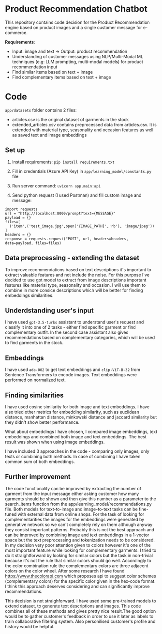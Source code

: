 # Product Recommendation Chatbot

This repository contains code decision for the Product Recommendation engine based on product images and a single customer message for e-commerce.

**Requirements**:

- Input: image and text → Output: product recommendation
- Understanding of customer messages using NLP/Multi-Modal ML techniques (e.g: LLM prompting, multi-modal models) for product recommendation input
- Find similar items based on text + image
- Find complementary items based on text + image


# Code

`app/datasets` folder contains 2 files: 
- articles.csv is the original dataset of garments in the stock
- extended_articles.csv contains preprocessed data from articles.csv. It is extended with material type, seasonality and occasion features as well as saved text and image embeddings

## Set up

1. Install requirements:
`pip install requirements.txt`

2. Fill in credentials (Azure API Key) in `app/learning_model/constants.py` file

3. Run server 
command: `uvicorn app.main:api`

5. Send python request (I used Postman) and fill custom image and message:
```
import requests
url = "http://localhost:8000/prompt?text={MESSAGE}"
payload = {}  
files=[
  ('item',('test_image.jpg',open('{IMAGE_PATH}','rb'), 'image/jpeg'))
]
headers = {}
response = requests.request("POST", url, headers=headers, data=payload, files=files)
```

## Data preprocessing - extending the dataset

To improve recommendations based on text descriptions it's important to extract valuable features and not include the noise.
For this purpose I've decided to use gpt model to extract from image descriptions important features like material type, seasonality and occasion.
I will use them to combine in more consice descriptions which will be better for finding embeddings similarities.

## Underdstanding user's input
I have used `gpt-3.5-turbo` assistant to understand user's request and classify it into one of 2 tasks - either find specific garment or find complementary outfit.
In the second case assistant also gives recommendations based on complementary categories, which will be used to find garments in the stock.

## Embeddings

I have used `ada-002` to get text embeddings and `clip-ViT-B-32` from Sentence Transformers to encode images.
Text embeddings were performed on normalized text.

## Finding similarities

I have used cosine similarity for both image and text embeddings. I have also tried other metrics for embedding similarity, such as euclidean distance, manhattan distance, minkowski distance and jaccard similarity but they didn't show better performance.

What about embeddings I have chosen, I compared image embeddings, text embeddings and combined both image and text embeddings. The best result was shown when using image embeddings.

I have included 3 approaches in the code - comparing only images, only texts or combining both methods. In case of combining I have taken common sum of both embeddings.

## Further improvement

The code functionality can be improved by extracting the number of garment from the input message either asking customer how many garments should be shown and then give this number as a parameter to the search_items function from the app/learning_model/recommendations.py file.
Both models for text-to-image and image-to-text tasks can be fine-tuned with external data from online shops.
For the task of looking for complementarities the images for the embeddings were generated by generative network so we can't completely rely on them although anyway they consist important patterns. Probably this is not the best approach and can be improved by combining image and text embeddings in a 1-vector space but the text preprocessing and tokenization needs to be considered.
In my decision very poor attention given to colors however it's one of the most important feature while looking for complementary garments. I tried to do it straightforward by looking for similar colors but the task in non-trivial because it's not the rule that similar colors should go well. Accordingly to the color combination rule the complementary colors are three adjacent colors on the color wheel. After some research I have found https://www.thecolorapi.com which proposes api to suggest color schemes (complementary colors) for the specific color given in the hex-code format. I think this approach deserves considering and can significantly improve recommendations.

This decision is not straighforward. I have used some pre-trained models to extend dataset, to generate text descriptions and images. This code combines all of these methods and gives pretty nice result.The good option would be to gather customer's feedback in order to use it later as labels to train collaborative filtering system. Also personilised customer's profile and history would be helpful.

